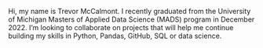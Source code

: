 Hi, my name is Trevor McCalmont. I recently graduated from the University of Michigan Masters of Applied Data Science (MADS) program in December 2022. I’m looking to collaborate on projects that will help me continue building my skills in Python, Pandas, GitHub, SQL or data science.

<!---
TrevBot17/TrevBot17 is a ✨ special ✨ repository because its `README.md` (this file) appears on your GitHub profile.
You can click the Preview link to take a look at your changes.
--->
